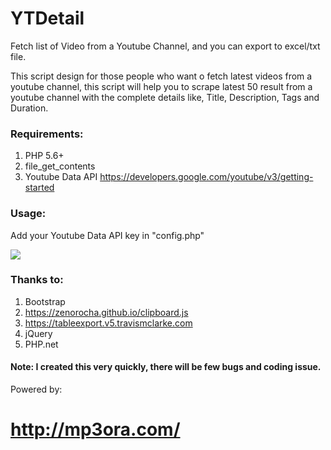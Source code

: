 # YTDetail
Fetch list of Video from a Youtube Channel, and you can export to excel/txt file.

This script design for those people who want o fetch latest videos from a youtube channel, this script will help you to scrape latest 50 result from a youtube channel with the complete details like, Title, Description, Tags and Duration.

### Requirements:
1. PHP 5.6+
2. file_get_contents
3. Youtube Data API https://developers.google.com/youtube/v3/getting-started

### Usage:
Add your Youtube Data API key in  "config.php"


<img src="https://i.imgur.com/Ukss35y.png">

### Thanks to:
1. Bootstrap
2. https://zenorocha.github.io/clipboard.js
3. https://tableexport.v5.travismclarke.com
4. jQuery
5. PHP.net

#### Note: I created this very quickly, there will be few bugs and coding issue.

Powered by:
# http://mp3ora.com/
